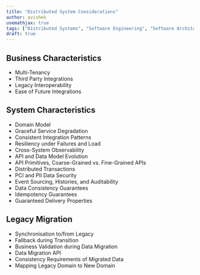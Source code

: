```yaml
---
title: "Distributed System Considerations"
author: avishek
usemathjax: true
tags: ["Distributed Systems", "Software Engineering", "Software Architecture"]
draft: true
---
```


## Business Characteristics

- Multi-Tenancy
- Third Party Integrations
- Legacy Interoperability
- Ease of Future Integrations

## System Characteristics

- Domain Model
- Graceful Service Degradation
- Consistent Integration Patterns
- Resiliency under Failures and Load
- Cross-System Observability
- API and Data Model Evolution
- API Primitives, Coarse-Grained vs. Fine-Grained APIs
- Distributed Transactions
- PCI and PII Data Security
- Event Sourcing, Histories, and Auditability
- Data Consistency Guarantees
- Idempotency Guarantees
- Guaranteed Delivery Properties

## Legacy Migration

- Synchronisation to/from Legacy
- Fallback during Transition
- Business Validation during Data Migration
- Data Migration API
- Consistency Requirements of Migrated Data
- Mapping Legacy Domain to New Domain
